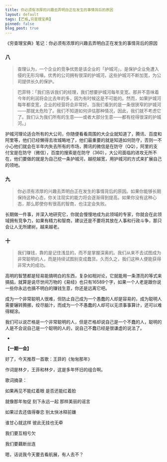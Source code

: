 ```yaml
---
title: 你必须有浓厚的兴趣去弄明白正在发生的事情背后的原因
layout: default
tags: [芒格,穷查理宝典]
pinned: false
blog_post: true
---
```



《穷查理宝典》笔记：你必须有浓厚的兴趣去弄明白正在发生的事情背后的原因

### 八

>查理认为，一个企业的竞争优势是该企业的「护城河」，是保护企业免遭入侵的无形沟壕。优秀的公司拥有很深的护城河，这些护城河不断加宽，为公司提供长久的保护。
>

>巴菲特：「我们告诉我们的经理，我们想要护城河每年变宽。那并不意味着今年的利润将会比去年的多，因为有时候这是不可能的。然而，如果护城河每年都变宽，企业的经营将会非常好。当我们看到的是一条很狭窄的护城河——那就太危险了。我们不知道如何评估那种情况，因此，我们就不考虑它了。我们认为我们所有的生意——或者大部分生意——都有挖得很深的护城河。」

护城河理论适合所有的大公司，你随便看看周围的大企业就知道了，腾讯、百度和阿里等，他们已经懒得去攻城略地了，他们最重要的就是知道如何防守，否则一不小心他们就会在半年内失去所有的市场，腾讯的微信是在防守（QQ），阿里的支付宝是在防守（微信），百度的搜索是在防守（360），大公司面临的进攻无所不在，他们要做的就是为自己挖一条护城河，越挖越宽，用护城河的方式来扩展自己的领地。

### 九

>你必须有浓厚的兴趣去弄明白正在发生的事情背后的原因。如果你能够长期保持这种心态，你关注现实的能力将会逐渐得到提高。如果你没有这种心态，那么即使你有很高的智商，也注定会失败。

长期做一件事，并深入地研究它，你就会慢慢地成为此领域的专家，你就会在此领域拥有竞争力，如果有精力和智商，建议还是不要将其放在人事和行政斗争，那只会让人无所建树，越来越老。

### 十

>我们赚钱，靠的是记住浅显的，而不是掌握深奥的。我们从来不去试图成为非常聪明的人，而是持续试图别变成蠢货。久而久之，我们这种人便能获得非常大的成功。

高明的智慧都是轻易能搞明白的东西，复杂如相对论，它就能用一条漂亮的等式来搞掂，就算是说尽世间万物的《易经》也只有16589个字，如果一个人老是跟你说一些你永远也搞不明白的赚钱生意，你还是远离它吧。

成为一个非常聪明人很难，但防止自己成为一个愚蠢的人却是容易的，成为聪明人需要辗转腾挪，绞尽脑汁，而成为一个不愚蠢的人却可以无须事事算计，还可以难得糊涂。

我们可以说芒格是一个非常聪明的人，但是芒格却说自己是一个不蠢的人，聪明的人是不会说自己是一个聪明的人的，说自己不蠢已经是很谦虚的说法了。


-

**【一期一会】**

好了，今天推荐一首歌：王菲的《匆匆那年》

作词是林夕，王菲和林夕，这是多年怀旧的组合啊。

歌词摘录：

如果再见不能红着眼 是否还能红着脸

就像那年匆促 刻下永远一起 那样美丽的谣言

如果过去还值得眷恋 别太快冰释前嫌

谁甘心就这样 彼此无挂也无牵

我们要互相亏欠

我们要藕断丝连 


嗯，话说我今天要去看航展，有人去不？





